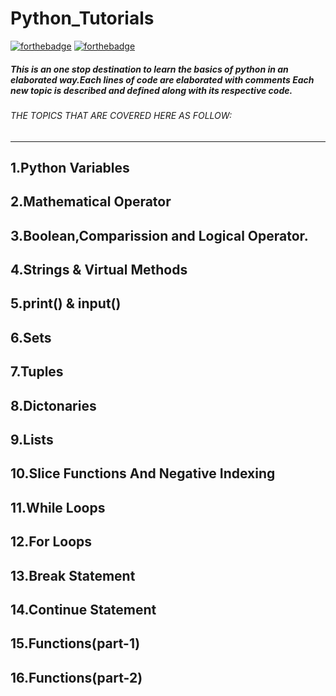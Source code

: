 # Python_Tutorials
[![forthebadge](https://forthebadge.com/images/badges/made-with-python.svg)](https://www.python.org/)
[![forthebadge](https://forthebadge.com/images/badges/built-with-love.svg)](https://forthebadge.com)

##### This is an one stop destination to learn the basics of python in an elaborated way.Each lines of code are  elaborated with comments Each new topic is described and defined along with its respective code.
###### THE TOPICS THAT ARE COVERED HERE AS FOLLOW:
----------------------------------------------------------------------------------------------------------------------------------------

## 1.Python Variables
## 2.Mathematical Operator
## 3.Boolean,Comparission and Logical Operator.
## 4.Strings & Virtual Methods
## 5.print() & input()
## 6.Sets
## 7.Tuples
## 8.Dictonaries
## 9.Lists
## 10.Slice Functions And Negative Indexing
## 11.While Loops
## 12.For Loops
## 13.Break Statement
## 14.Continue Statement
## 15.Functions(part-1)
## 16.Functions(part-2)
